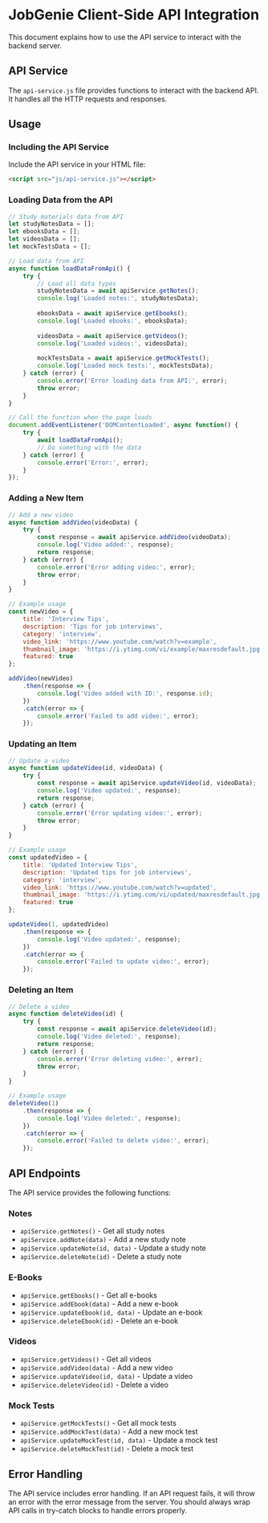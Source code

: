 # JobGenie Client-Side API Integration

This document explains how to use the API service to interact with the backend server.

## API Service

The `api-service.js` file provides functions to interact with the backend API. It handles all the HTTP requests and responses.

## Usage

### Including the API Service

Include the API service in your HTML file:

```html
<script src="js/api-service.js"></script>
```

### Loading Data from the API

```javascript
// Study materials data from API
let studyNotesData = [];
let ebooksData = [];
let videosData = [];
let mockTestsData = [];

// Load data from API
async function loadDataFromApi() {
    try {
        // Load all data types
        studyNotesData = await apiService.getNotes();
        console.log('Loaded notes:', studyNotesData);
        
        ebooksData = await apiService.getEbooks();
        console.log('Loaded ebooks:', ebooksData);
        
        videosData = await apiService.getVideos();
        console.log('Loaded videos:', videosData);
        
        mockTestsData = await apiService.getMockTests();
        console.log('Loaded mock tests:', mockTestsData);
    } catch (error) {
        console.error('Error loading data from API:', error);
        throw error;
    }
}

// Call the function when the page loads
document.addEventListener('DOMContentLoaded', async function() {
    try {
        await loadDataFromApi();
        // Do something with the data
    } catch (error) {
        console.error('Error:', error);
    }
});
```

### Adding a New Item

```javascript
// Add a new video
async function addVideo(videoData) {
    try {
        const response = await apiService.addVideo(videoData);
        console.log('Video added:', response);
        return response;
    } catch (error) {
        console.error('Error adding video:', error);
        throw error;
    }
}

// Example usage
const newVideo = {
    title: 'Interview Tips',
    description: 'Tips for job interviews',
    category: 'interview',
    video_link: 'https://www.youtube.com/watch?v=example',
    thumbnail_image: 'https://i.ytimg.com/vi/example/maxresdefault.jpg',
    featured: true
};

addVideo(newVideo)
    .then(response => {
        console.log('Video added with ID:', response.id);
    })
    .catch(error => {
        console.error('Failed to add video:', error);
    });
```

### Updating an Item

```javascript
// Update a video
async function updateVideo(id, videoData) {
    try {
        const response = await apiService.updateVideo(id, videoData);
        console.log('Video updated:', response);
        return response;
    } catch (error) {
        console.error('Error updating video:', error);
        throw error;
    }
}

// Example usage
const updatedVideo = {
    title: 'Updated Interview Tips',
    description: 'Updated tips for job interviews',
    category: 'interview',
    video_link: 'https://www.youtube.com/watch?v=updated',
    thumbnail_image: 'https://i.ytimg.com/vi/updated/maxresdefault.jpg',
    featured: true
};

updateVideo(1, updatedVideo)
    .then(response => {
        console.log('Video updated:', response);
    })
    .catch(error => {
        console.error('Failed to update video:', error);
    });
```

### Deleting an Item

```javascript
// Delete a video
async function deleteVideo(id) {
    try {
        const response = await apiService.deleteVideo(id);
        console.log('Video deleted:', response);
        return response;
    } catch (error) {
        console.error('Error deleting video:', error);
        throw error;
    }
}

// Example usage
deleteVideo(1)
    .then(response => {
        console.log('Video deleted:', response);
    })
    .catch(error => {
        console.error('Failed to delete video:', error);
    });
```

## API Endpoints

The API service provides the following functions:

### Notes

- `apiService.getNotes()` - Get all study notes
- `apiService.addNote(data)` - Add a new study note
- `apiService.updateNote(id, data)` - Update a study note
- `apiService.deleteNote(id)` - Delete a study note

### E-Books

- `apiService.getEbooks()` - Get all e-books
- `apiService.addEbook(data)` - Add a new e-book
- `apiService.updateEbook(id, data)` - Update an e-book
- `apiService.deleteEbook(id)` - Delete an e-book

### Videos

- `apiService.getVideos()` - Get all videos
- `apiService.addVideo(data)` - Add a new video
- `apiService.updateVideo(id, data)` - Update a video
- `apiService.deleteVideo(id)` - Delete a video

### Mock Tests

- `apiService.getMockTests()` - Get all mock tests
- `apiService.addMockTest(data)` - Add a new mock test
- `apiService.updateMockTest(id, data)` - Update a mock test
- `apiService.deleteMockTest(id)` - Delete a mock test

## Error Handling

The API service includes error handling. If an API request fails, it will throw an error with the error message from the server. You should always wrap API calls in try-catch blocks to handle errors properly.
